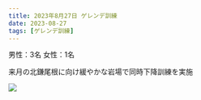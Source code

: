 ```yaml
---
title: 2023年8月27日 ゲレンデ訓練
date: 2023-08-27
tags: [ゲレンデ訓練]
---
```


男性：3名
女性：1名

来月の北鎌尾根に向け緩やかな岩場で同時下降訓練を実施

![](/2023/08/27/20230827/1.jpg)
